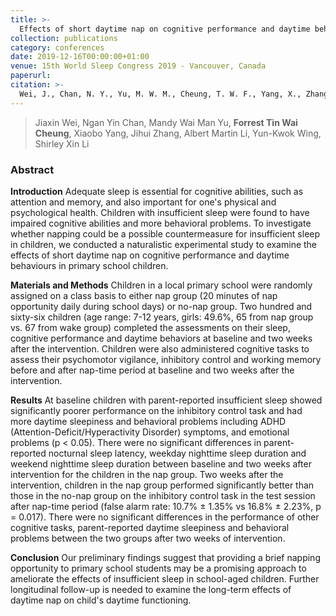 ```yaml
---
title: >-
  Effects of short daytime nap on cognitive performance and daytime behaviours in primary school children
collection: publications
category: conferences
date: 2019-12-16T00:00:00+01:00
venue: 15th World Sleep Congress 2019 - Vancouver, Canada
paperurl:
citation: >-
  Wei, J., Chan, N. Y., Yu, M. W. M., Cheung, T. W. F., Yang, X., Zhang, J., ... & Li, S. X. (2019). Effects of short daytime nap on cognitive performance and daytime behaviours in primary school children. Sleep Medicine, 64, S416.
---
```

> Jiaxin Wei, Ngan Yin Chan, Mandy Wai Man Yu, **Forrest Tin Wai Cheung**, Xiaobo Yang, Jihui Zhang, Albert Martin Li, Yun-Kwok Wing, Shirley Xin Li

### Abstract

**Introduction** Adequate sleep is essential for cognitive abilities, such as attention and memory, and also important for one's physical and psychological health. Children with insufficient sleep were found to have impaired cognitive abilities and more behavioral problems. To investigate whether napping could be a possible countermeasure for insufficient sleep in children, we conducted a naturalistic experimental study to examine the effects of short daytime nap on cognitive performance and daytime behaviours in primary school children.

**Materials and Methods** Children in a local primary school were randomly assigned on a class basis to either nap group (20 minutes of nap opportunity daily during school days) or no-nap group. Two hundred and sixty-six children (age range: 7-12 years, girls: 49.6%, 65 from nap group vs. 67 from wake group) completed the assessments on their sleep, cognitive performance and daytime behaviors at baseline and two weeks after the intervention. Children were also administered cognitive tasks to assess their psychomotor vigilance, inhibitory control and working memory before and after nap-time period at baseline and two weeks after the intervention.

**Results** At baseline children with parent-reported insufficient sleep showed significantly poorer performance on the inhibitory control task and had more daytime sleepiness and behavioral problems including ADHD (Attention-Deficit/Hyperactivity Disorder) symptoms, and emotional problems (p < 0.05). There were no significant differences in parent-reported nocturnal sleep latency, weekday nighttime sleep duration and weekend nighttime sleep duration between baseline and two weeks after intervention for the children in the nap group. Two weeks after the intervention, children in the nap group performed significantly better than those in the no-nap group on the inhibitory control task in the test session after nap-time period (false alarm rate: 10.7% ± 1.35% vs 16.8% ± 2.23%, p = 0.017). There were no significant differences in the performance of other cognitive tasks, parent-reported daytime sleepiness and behavioral problems between the two groups after two weeks of intervention.

**Conclusion** Our preliminary findings suggest that providing a brief napping opportunity to primary school students may be a promising approach to ameliorate the effects of insufficient sleep in school-aged children. Further longitudinal follow-up is needed to examine the long-term effects of daytime nap on child's daytime functioning.